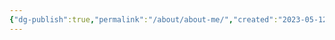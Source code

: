 ```yaml
---
{"dg-publish":true,"permalink":"/about/about-me/","created":"2023-05-12T08:48:18.416-05:00","updated":"2023-05-12T08:48:51.538-05:00"}
---
```



